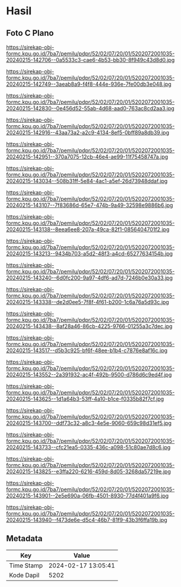 # Hasil

## Foto C Plano

https://sirekap-obj-formc.kpu.go.id/7ba7/pemilu/pdpr/52/02/07/20/01/5202072001035-20240215-142706--0a5533c3-cae6-4b53-bb30-8f949c43d8d0.jpg

https://sirekap-obj-formc.kpu.go.id/7ba7/pemilu/pdpr/52/02/07/20/01/5202072001035-20240215-142749--3aeab8a9-f4f8-444e-936e-7fe00db3e048.jpg

https://sirekap-obj-formc.kpu.go.id/7ba7/pemilu/pdpr/52/02/07/20/01/5202072001035-20240215-142830--0e456d52-55ab-4d68-aad0-763ac8cd2aa3.jpg

https://sirekap-obj-formc.kpu.go.id/7ba7/pemilu/pdpr/52/02/07/20/01/5202072001035-20240215-142916--43aa73a2-a2c9-4134-8ef5-0bff89a8db39.jpg

https://sirekap-obj-formc.kpu.go.id/7ba7/pemilu/pdpr/52/02/07/20/01/5202072001035-20240215-142951--370a7075-12cb-46e4-ae99-11f75458747a.jpg

https://sirekap-obj-formc.kpu.go.id/7ba7/pemilu/pdpr/52/02/07/20/01/5202072001035-20240215-143034--508b31ff-5e84-4ac1-a5ef-26d73948ddaf.jpg

https://sirekap-obj-formc.kpu.go.id/7ba7/pemilu/pdpr/52/02/07/20/01/5202072001035-20240215-143107--7f83686d-65e7-474b-9a49-32598e9886b6.jpg

https://sirekap-obj-formc.kpu.go.id/7ba7/pemilu/pdpr/52/02/07/20/01/5202072001035-20240215-143138--8eea6ee8-207a-49ca-82f1-0856404701f2.jpg

https://sirekap-obj-formc.kpu.go.id/7ba7/pemilu/pdpr/52/02/07/20/01/5202072001035-20240215-143213--9434b703-a5d2-48f3-a4cd-65277634154b.jpg

https://sirekap-obj-formc.kpu.go.id/7ba7/pemilu/pdpr/52/02/07/20/01/5202072001035-20240215-143240--6d0fc200-9a97-4df6-ad7d-7246b0e30a33.jpg

https://sirekap-obj-formc.kpu.go.id/7ba7/pemilu/pdpr/52/02/07/20/01/5202072001035-20240215-143338--de2d0ee5-7f8f-4f61-b200-1c6a76a5d93c.jpg

https://sirekap-obj-formc.kpu.go.id/7ba7/pemilu/pdpr/52/02/07/20/01/5202072001035-20240215-143438--8af28a46-86cb-4225-9766-01255a3c7dec.jpg

https://sirekap-obj-formc.kpu.go.id/7ba7/pemilu/pdpr/52/02/07/20/01/5202072001035-20240215-143517--d5b3c925-bf6f-48ee-b1b4-c7876e8af16c.jpg

https://sirekap-obj-formc.kpu.go.id/7ba7/pemilu/pdpr/52/02/07/20/01/5202072001035-20240215-143552--2a391932-ac4f-492b-9500-d786d6c9ed4f.jpg

https://sirekap-obj-formc.kpu.go.id/7ba7/pemilu/pdpr/52/02/07/20/01/5202072001035-20240215-143625--1d1a64b3-53ff-4a10-b1ce-f0335b82f7cf.jpg

https://sirekap-obj-formc.kpu.go.id/7ba7/pemilu/pdpr/52/02/07/20/01/5202072001035-20240215-143700--ddf73c32-a8c3-4e5e-9060-659c98d31ef5.jpg

https://sirekap-obj-formc.kpu.go.id/7ba7/pemilu/pdpr/52/02/07/20/01/5202072001035-20240215-143733--cfc21ea5-0335-436c-a098-51c80ae7d8c6.jpg

https://sirekap-obj-formc.kpu.go.id/7ba7/pemilu/pdpr/52/02/07/20/01/5202072001035-20240215-143825--e3ffa220-6216-459d-8d05-3268da57219e.jpg

https://sirekap-obj-formc.kpu.go.id/7ba7/pemilu/pdpr/52/02/07/20/01/5202072001035-20240215-143901--2e5e690a-06fb-4501-8930-77d4f401a9f6.jpg

https://sirekap-obj-formc.kpu.go.id/7ba7/pemilu/pdpr/52/02/07/20/01/5202072001035-20240215-143940--f473de6e-d5c4-46b7-81f9-43b3f6ffa19b.jpg


## Metadata

| Key        | Value               |
| ---------- | ------------------- |
| Time Stamp | 2024-02-17 13:05:41 |
| Kode Dapil | 5202                |



